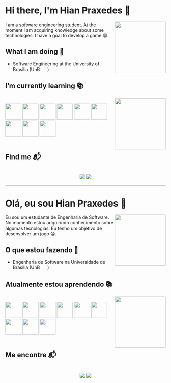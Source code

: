 # Hi there, I'm Hian Praxedes 👋
<img align="right" width="160"  src="https://c.tenor.com/p0kz7NOqxTkAAAAM/kaito-typing.gif" />
I am a software engineering student. At the moment I am acquiring knowledge about some technologies. I have a goal to develop a game 😁.

## What I am doing 🌱

- Software Engineering at the University of Brasilia (UnB  <img width="20" height="12" src="https://user-images.githubusercontent.com/86726332/154114165-b78f1d0b-3dc1-4c7d-a286-253126bbc3cc.png">)

## I’m currently learning 📚

<img align="right" width="160"  src="https://blog.trello.com/hs-fs/hubfs/Trello%20Beginners/spongebob.gif?width=360&name=spongebob.gif" />

<br>
  <div align="">
  <img width="50" src="https://cdn.jsdelivr.net/gh/devicons/devicon/icons/git/git-original.svg" />
  <img width="50" src="https://cdn.jsdelivr.net/gh/devicons/devicon/icons/vuejs/vuejs-original.svg" />
  <img width="50" src="https://cdn.jsdelivr.net/gh/devicons/devicon/icons/javascript/javascript-plain.svg" />
  <img width="50" src="https://cdn.jsdelivr.net/gh/devicons/devicon/icons/html5/html5-plain.svg" /> 
  <img width="50" src="https://cdn.jsdelivr.net/gh/devicons/devicon/icons/css3/css3-plain.svg" /> 
  <img width="50" src="https://cdn.jsdelivr.net/gh/devicons/devicon/icons/java/java-original.svg" />
  <img width="50" src="https://cdn.jsdelivr.net/gh/devicons/devicon/icons/linux/linux-original.svg" />
  <img width="50" src="https://cdn.jsdelivr.net/gh/devicons/devicon/icons/docker/docker-plain.svg" />
  <img width="50" src="https://lieno.com.br/site/wp-content/uploads/2020/04/c.png" />
  
</div>
<br>

## Find me 📬
<br>
<div align="center">
<a href="mailto:hianpraxedes93@gmail.com"><img src="https://img.shields.io/badge/-Gmail-%23333?style=for-the-badge&logo=gmail&logoColor=red" target="_blank"></a>
<a href="https://www.instagram.com/praxedeshian/" target="_blank"><img src="https://img.shields.io/badge/-Instagram-%23E4405F?style=for-the-badge&logo=instagram&logoColor=white" target="_blank"></a>

</div>

--------------------------------------------------------------------------------------------------------------------------------------------------------

# Olá, eu sou Hian Praxedes 👋
<img align="right" width="160"  src="https://c.tenor.com/p0kz7NOqxTkAAAAM/kaito-typing.gif" />
Eu sou um estudante de Engenharia de Software. No momento estou adquirindo conhecimento sobre algumas tecnologias. Eu tenho um objetivo de desenvolver um jogo 😁.

## O que estou fazendo 🌱

- Engenharia de Software na Universidade de Brasília (UnB  <img width="20" height="12" src="https://user-images.githubusercontent.com/86726332/154114165-b78f1d0b-3dc1-4c7d-a286-253126bbc3cc.png">)

## Atualmente estou aprendendo 📚

<img align="right" width="160"  src="https://blog.trello.com/hs-fs/hubfs/Trello%20Beginners/spongebob.gif?width=360&name=spongebob.gif" />

<br>
  <div align="">
  <img width="50" src="https://cdn.jsdelivr.net/gh/devicons/devicon/icons/git/git-original.svg" />
  <img width="50" src="https://cdn.jsdelivr.net/gh/devicons/devicon/icons/vuejs/vuejs-original.svg" />
  <img width="50" src="https://cdn.jsdelivr.net/gh/devicons/devicon/icons/javascript/javascript-plain.svg" />
  <img width="50" src="https://cdn.jsdelivr.net/gh/devicons/devicon/icons/html5/html5-plain.svg" /> 
  <img width="50" src="https://cdn.jsdelivr.net/gh/devicons/devicon/icons/css3/css3-plain.svg" /> 
  <img width="50" src="https://cdn.jsdelivr.net/gh/devicons/devicon/icons/java/java-original.svg" />
  <img width="50" src="https://cdn.jsdelivr.net/gh/devicons/devicon/icons/linux/linux-original.svg" />
  <img width="50" src="https://cdn.jsdelivr.net/gh/devicons/devicon/icons/docker/docker-plain.svg" />
  <img width="50" src="https://lieno.com.br/site/wp-content/uploads/2020/04/c.png" />
  
</div>
<br>

## Me encontre 📬
<br>
<div align="center">
<a href="mailto:hianpraxedes93@gmail.com"><img src="https://img.shields.io/badge/-Gmail-%23333?style=for-the-badge&logo=gmail&logoColor=red" target="_blank"></a>
<a href="https://www.instagram.com/praxedeshian/" target="_blank"><img src="https://img.shields.io/badge/-Instagram-%23E4405F?style=for-the-badge&logo=instagram&logoColor=white" target="_blank"></a>

</div>

<!--
**HianPraxedes/HianPraxedes** is a ✨ _special_ ✨ repository because its `README.md` (this file) appears on your GitHub profile.

Here are some ideas to get you started:

- 🔭 I’m currently working on ...
- 🌱 I’m currently learning ...
- 👯 I’m looking to collaborate on ...
- 🤔 I’m looking for help with ...
- 💬 Ask me about ...
- 📫 How to reach me: ...
- 😄 Pronouns: ...
- ⚡ Fun fact: ...
-->
